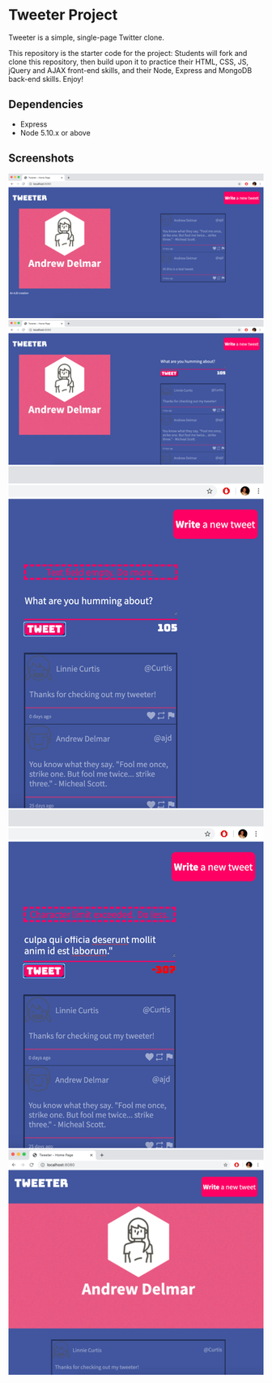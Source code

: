 # Tweeter Project

Tweeter is a simple, single-page Twitter clone.

This repository is the starter code for the project: Students will fork and clone this repository, then build upon it to practice their HTML, CSS, JS, jQuery and AJAX front-end skills, and their Node, Express and MongoDB back-end skills. Enjoy!

## Dependencies

- Express
- Node 5.10.x or above

## Screenshots

!["View of the full page desktop"](https://github.com/andrewdelmar87/tweeter/blob/master/docs/Full-page.png?raw=true)
!["New tweet added to feed"](https://github.com/andrewdelmar87/tweeter/blob/master/docs/After-adding-new-tweet.png?raw=true)
!["Empty text field error"](https://github.com/andrewdelmar87/tweeter/blob/master/docs/Text-field-empty.png?raw=true)
!["Too many characters error"](https://github.com/andrewdelmar87/tweeter/blob/master/docs/too-many-characters.png?raw=true)
!["View of reduced broser size"](https://github.com/andrewdelmar87/tweeter/blob/master/docs/Reduced-browser-size.png?raw=true)
